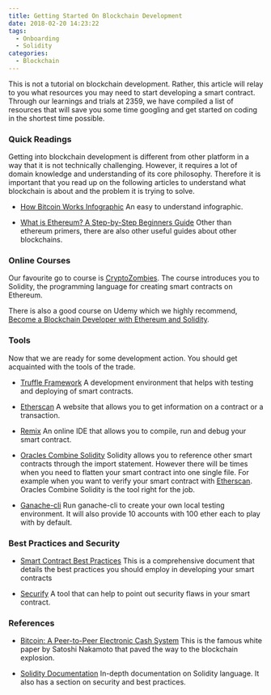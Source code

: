 ```yaml
---
title: Getting Started On Blockchain Development
date: 2018-02-20 14:23:22
tags: 
  - Onboarding
  - Solidity
categories:
  - Blockchain
---
```


This is not a tutorial on blockchain development. Rather, this article will relay to you what resources you may need to start developing a smart contract. Through our learnings and trials at 2359, we have compiled a list of resources that will save you some time googling and get started on coding in the shortest time possible.

### Quick Readings

Getting into blockchain development is different from other platform in a way that it is not technically challenging. However, it requires a lot of domain knowledge and understanding of its core philosophy. Therefore it is important that you read up on the following articles to understand what blockchain is about and the problem it is trying to solve.

- [How Bitcoin Works Infographic](https://steemit.com/blockchain/@digitalpro/how-bitcoin-works-infographic)
An easy to understand infographic.

- [What is Ethereum? A Step-by-Step Beginners Guide](https://blockgeeks.com/guides/ethereum/)
Other than ethereum primers, there are also other useful guides about other blockchains.

### Online Courses

Our favourite go to course is [CryptoZombies](https://cryptozombies.io/). The course introduces you to Solidity, the programming language for creating smart contracts on Ethereum.

There is also a good course on Udemy which we highly recommend, [Become a Blockchain Developer with Ethereum and Solidity](https://www.udemy.com/getting-started-with-ethereum-solidity-development/).

### Tools

Now that we are ready for some development action. You should get acquainted with the tools of the trade.

- [Truffle Framework](http://truffleframework.com/)
A development environment that helps with testing and deploying of smart contracts.

- [Etherscan](https://etherscan.io/)
A website that allows you to get information on a contract or a transaction.

- [Remix](http://remix.ethereum.org/)
An online IDE that allows you to compile, run and debug your smart contract.

- [Oracles Combine Solidity](https://github.com/poanetwork/solidity-flattener)
Solidity allows you to reference other smart contracts through the import statement. However there will be times when you need to flatten your smart contract into one single file. For example when you want to verify your smart contract with [Etherscan](https://etherscan.io/). Oracles Combine Solidity is the tool right for the job.

- [Ganache-cli](https://github.com/trufflesuite/ganache-cli)
Run ganache-cli to create your own local testing environment. It will also provide 10 accounts with 100 ether each to play with by default.

### Best Practices and Security

- [Smart Contract Best Practices](https://consensys.github.io/smart-contract-best-practices/)
This is a comprehensive document that details the best practices you should employ in developing your smart contracts

- [Securify](https://securify.ch/)
A tool that can help to point out security flaws in your smart contract.

### References

- [Bitcoin: A Peer-to-Peer Electronic Cash System](https://bitcoin.org/bitcoin.pdf)
This is the famous white paper by Satoshi Nakamoto that paved the way to the blockchain explosion.

- [Solidity Documentation](https://solidity.readthedocs.io/en/develop/)
In-depth documentation on Solidity language. It also has a section on security and best practices.